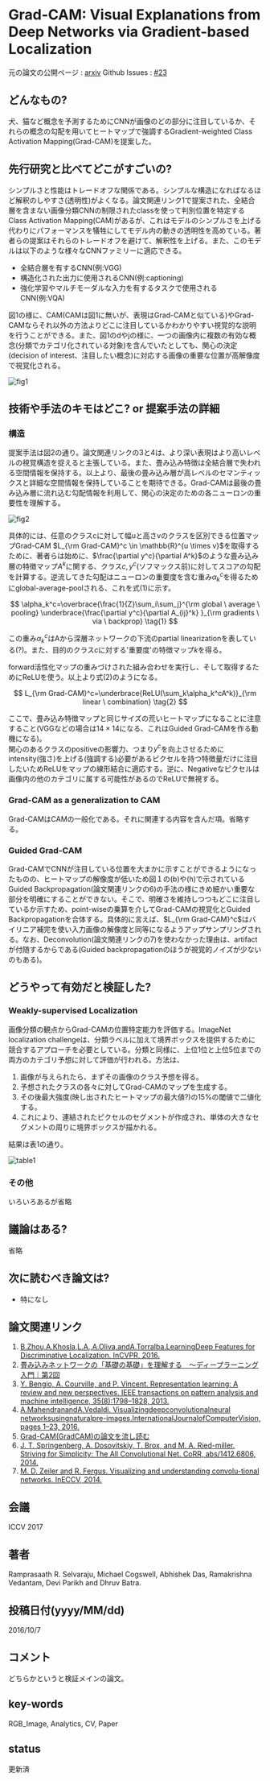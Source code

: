 # Grad-CAM: Visual Explanations from Deep Networks via Gradient-based Localization

元の論文の公開ページ : [arxiv](https://arxiv.org/abs/1610.02391)
Github Issues : [#23](https://github.com/Obarads/obarads.github.io/issues/23)

## どんなもの?
犬、猫など概念を予測するためにCNNが画像のどの部分に注目しているか、それらの概念の勾配を用いてヒートマップで強調するGradient-weighted Class Activation Mapping(Grad-CAM)を提案した。

## 先行研究と比べてどこがすごいの?
シンプルさと性能はトレードオフな関係である。シンプルな構造になればなるほど解釈のしやすさ(透明性)がよくなる。論文関連リンク1で提案された、全結合層を含まない画像分類CNNの制限されたclassを使って判別位置を特定するClass Activation Mapping(CAM)があるが、これはモデルのシンプルさを上げる代わりにパフォーマンスを犠牲にしてモデル内の動きの透明性を高めている。著者らの提案はそれらのトレードオフを避けて、解釈性を上げる。また、このモデルは以下のような様々なCNNファミリーに適応できる。

- 全結合層を有するCNN(例:VGG)
- 構造化された出力に使用されるCNN(例:captioning)
- 強化学習やマルチモーダルな入力を有するタスクで使用されるCNN(例:VQA)

図1の様に、CAM(CAMは図1に無いが、表現はGrad-CAMと似ている)やGrad-CAMならそれ以外の方法よりどこに注目しているかわかりやすい視覚的な説明を行うことができる。また、図1のdやjの様に、一つの画像内に複数の有効な概念(分類でカテゴリ化されている対象)を含んでいたとしても、関心の決定(decision of interest、注目したい概念)に対応する画像の重要な位置が高解像度で視覚化される。

![fig1](img/GVEfDNvGL/fig1.png)

## 技術や手法のキモはどこ? or 提案手法の詳細
### 構造
提案手法は図2の通り。論文関連リンクの3と4は、より深い表現はより高いレベルの視覚構造を捉えると主張している。また、畳み込み特徴は全結合層で失われる空間情報を保持する。以上より、最後の畳み込み層が高レベルのセマンティックスと詳細な空間情報を保持していることを期待できる。Grad-CAMは最後の畳み込み層に流れ込む勾配情報を利用して、関心の決定のための各ニューロンの重要性を理解する。

![fig2](img/GVEfDNvGL/fig2.png)

具体的には、任意のクラスcに対して幅uと高さvのクラスを区別できる位置マップGrad-CAM $L_{\rm Grad-CAM}^c \in \mathbb{R}^{u \times v}$を取得するために、著者らは始めに、$\frac{\partial y^c}{\partial A^k}$のような畳み込み層の特徴マップ$A^k$に関する、クラス$c, y^c$(ソフマックス前)に対してスコアの勾配を計算する。逆流してきた勾配はニューロンの重要度を含む重み$\alpha_k^c$を得るためにglobal-average-poolされる、これを式(1)に示す。

$$
\alpha_k^c=\overbrace{\frac{1}{Z}\sum_i\sum_j}^{\rm global \ average \ pooling} \underbrace{\frac{\partial y^c}{\partial A_{ij}^k} }_{\rm gradients \ via \ backprop} \tag{1}
$$

この重み$\alpha_k^c$はAから深層ネットワークの下流のpartial linearizationを表している(?)。また、目的のクラス$c$に対する'重要度'の特徴マップ$k$を得る。

forward活性化マップの重みづけされた組み合わせを実行し、そして取得するためにReLUを使う。以上より式(2)のようになる。

$$
L_{\rm Grad-CAM}^c=\underbrace{ReLU(\sum_k\alpha_k^cA^k)}_{\rm linear \ combination} \tag{2}
$$

ここで、畳み込み特徴マップと同じサイズの荒いヒートマップになることに注意すること(VGGなどの場合は$14\times 14$になる、これはGuided Grad-CAMを作る動機になる)。  
関心のあるクラスのpositiveの影響力、つまり$y^c$を向上させるためにintensity(強さ)を上げる(強調する)必要があるピクセルを持つ特徴量だけに注目したいためReLUをマップの線形結合に適応する。逆に、Negativeなピクセルは画像内の他のカテゴリに属する可能性があるのでReLUで無視する。

### Grad-CAM as a generalization to CAM
Grad-CAMはCAMの一般化である。それに関連する内容を含んだ項。省略する。

### Guided Grad-CAM
Grad-CAMでCNNが注目している位置を大まかに示すことができるようになったものの、ヒートマップの解像度が低いため図１の(b)や(h)で示されているGuided Backpropagation(論文関連リンクの6)の手法の様にきめ細かい重要な部分を明確にすることができない。そこで、明確さを維持しつつもどこに注目しているか示すため、point-wiseの乗算を介してGrad-CAMの視覚化とGuided Backpropagationを合体する。具体的に言えば、$L_{\rm Grad-CAM}^c$はバイリニア補完を使い入力画像の解像度と同等になるようアップサンプリングされる。なお、Deconvolution(論文関連リンクの7)を使わなかった理由は、artifactが付随するからである(Guided backpropagationのほうが視覚的ノイズが少ないのもある)。

## どうやって有効だと検証した?
### Weakly-supervised Localization
画像分類の観点からGrad-CAMの位置特定能力を評価する。ImageNet localization challengeは、分類ラベルに加えて境界ボックスを提供するために競合するアプローチを必要としている。分類と同様に、上位1位と上位5位までの両方のカテゴリ予想に対して評価が行われる。方法は、
1. 画像が与えられたら、まずその画像のクラス予想を得る。
2. 予想されたクラスの各々に対してGrad-CAMのマップを生成する。
3. その後最大強度(映し出されたヒートマップの最大値?)の15%の閾値で二値化する。
4. これにより、連結されたピクセルのセグメントが作成され、単体の大きなセグメントの周りに境界ボックスが描かれる。

結果は表1の通り。

![table1](img/GVEfDNvGL/table1.png)

### その他
いろいろあるが省略

## 議論はある?
省略

## 次に読むべき論文は?
- 特になし

## 論文関連リンク
1. [B.Zhou,A.Khosla,L.A.,A.Oliva,andA.Torralba.LearningDeep Features for Discriminative Localization. InCVPR, 2016.](https://arxiv.org/abs/1512.04150)
2. [畳み込みネットワークの「基礎の基礎」を理解する　～ディープラーニング入門｜第2回](https://www.imagazine.co.jp/%E7%95%B3%E3%81%BF%E8%BE%BC%E3%81%BF%E3%83%8D%E3%83%83%E3%83%88%E3%83%AF%E3%83%BC%E3%82%AF%E3%81%AE%E3%80%8C%E5%9F%BA%E7%A4%8E%E3%81%AE%E5%9F%BA%E7%A4%8E%E3%80%8D%E3%82%92%E7%90%86%E8%A7%A3%E3%81%99/)
3. [Y. Bengio, A. Courville, and P. Vincent. Representation learning: A review and new perspectives. IEEE transactions on pattern analysis and machine intelligence, 35(8):1798–1828, 2013.](https://ieeexplore.ieee.org/document/6472238)
4. [A.MahendranandA.Vedaldi. Visualizingdeepconvolutionalneural networksusingnaturalpre-images.InternationalJournalofComputerVision, pages 1–23, 2016.](https://dl.acm.org/citation.cfm?id=2995953)
5. [Grad-CAM(GradCAM)の論文を流し読む](https://urusulambda.wordpress.com/2018/01/13/grad-cam%E3%81%AE%E8%AB%96%E6%96%87%E3%82%92%E6%B5%81%E3%81%97%E8%AA%AD%E3%82%80/)
6. [J. T. Springenberg, A. Dosovitskiy, T. Brox, and M. A. Ried-miller. Striving for Simplicity: The All Convolutional Net. CoRR, abs/1412.6806, 2014.](https://arxiv.org/abs/1412.6806)
7. [M. D. Zeiler and R. Fergus. Visualizing and understanding convolu-tional networks. InECCV, 2014.](https://cs.nyu.edu/~fergus/papers/zeilerECCV2014.pdf)

## 会議
ICCV 2017

## 著者
Ramprasaath R. Selvaraju, Michael Cogswell, Abhishek Das, Ramakrishna Vedantam, Devi Parikh and Dhruv Batra.

## 投稿日付(yyyy/MM/dd)
2016/10/7

## コメント
どちらかというと検証メインの論文。

## key-words
RGB_Image, Analytics, CV, Paper

## status
更新済